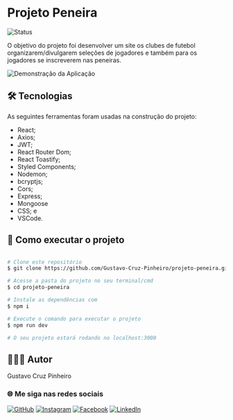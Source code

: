 # Projeto Peneira

![Status](http://img.shields.io/static/v1?label=Status&message=Finalizado&color=GREEN&style=for-the-badge)

O objetivo do projeto foi desenvolver um site os clubes de futebol organizarem/divulgarem seleções de jogadores e também para os jogadores se inscreverem nas peneiras.

![Demonstração da Aplicação](./peneira-frontend/src/assets/background-login.png)

## 🛠 Tecnologias

As seguintes ferramentas foram usadas na construção do projeto:

* React;
* Axios;
* JWT;
* React Router Dom;
* React Toastify;
* Styled Components;
* Nodemon;
* bcryptjs;
* Cors;
* Express;
* Mongoose
* CSS; e
* VSCode.

## 🚀 Como executar o projeto

```bash

# Clone este repositório
$ git clone https://github.com/Gustavo-Cruz-Pinheiro/projeto-peneira.git

# Acesse a pasta do projeto no seu terminal/cmd
$ cd projeto-peneira

# Instale as dependências com
$ npm i

# Execute o comando para executar o projeto
$ npm run dev

# O seu projeto estará rodando no localhost:3000

```

## 👨🏽‍💻 Autor

Gustavo Cruz Pinheiro

### 🌐 Me siga nas redes sociais

<a href="https://github.com/Gustavo-Cruz-Pinheiro">![GitHub](https://img.shields.io/badge/github-%23121011.svg?style=for-the-badge&logo=github&logoColor=white)</a>
<a href="https://www.instagram.com/gusttavo.cruz_">![Instagram](https://img.shields.io/badge/Instagram-%23E4405F.svg?style=for-the-badge&logo=Instagram&logoColor=white)</a>
<a href="https://www.facebook.com/gustavocruzpinheiro">![Facebook](https://img.shields.io/badge/Facebook-%231877F2.svg?style=for-the-badge&logo=Facebook&logoColor=white)</a>
<a href="https://www.linkedin.com/in/gustavo-cruz-pinheiro-61b852217/">![LinkedIn](https://img.shields.io/badge/linkedin-%230077B5.svg?style=for-the-badge&logo=linkedin&logoColor=white)</a>
